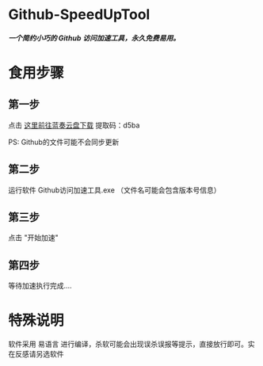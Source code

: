 # Github-SpeedUpTool

##### **一个简约小巧的 Github 访问加速工具，永久免费易用**。

# 食用步骤

## 第一步

点击 [这里前往蓝奏云盘下载](https://wwi.lanzouj.com/b01dbu7yh) 提取码：d5ba

PS: Github的文件可能不会同步更新

## 第二步

运行软件 Github访问加速工具.exe （文件名可能会包含版本号信息）

## 第三步

点击 "开始加速"

## 第四步

等待加速执行完成....

# 特殊说明

软件采用 易语言 进行编译，杀软可能会出现误杀误报等提示，直接放行即可。实在反感请另选软件
